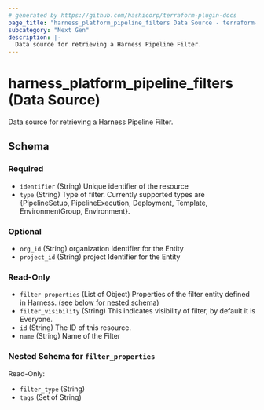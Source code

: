 ```yaml
---
# generated by https://github.com/hashicorp/terraform-plugin-docs
page_title: "harness_platform_pipeline_filters Data Source - terraform-provider-harness"
subcategory: "Next Gen"
description: |-
  Data source for retrieving a Harness Pipeline Filter.
---
```


# harness_platform_pipeline_filters (Data Source)

Data source for retrieving a Harness Pipeline Filter.



<!-- schema generated by tfplugindocs -->
## Schema

### Required

- `identifier` (String) Unique identifier of the resource
- `type` (String) Type of filter. Currently supported types are {PipelineSetup, PipelineExecution, Deployment, Template, EnvironmentGroup, Environment}.

### Optional

- `org_id` (String) organization Identifier for the Entity
- `project_id` (String) project Identifier for the Entity

### Read-Only

- `filter_properties` (List of Object) Properties of the filter entity defined in Harness. (see [below for nested schema](#nestedatt--filter_properties))
- `filter_visibility` (String) This indicates visibility of filter, by default it is Everyone.
- `id` (String) The ID of this resource.
- `name` (String) Name of the Filter

<a id="nestedatt--filter_properties"></a>
### Nested Schema for `filter_properties`

Read-Only:

- `filter_type` (String)
- `tags` (Set of String)


